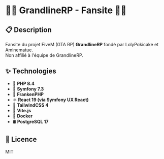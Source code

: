 # 🏴‍☠️ GrandlineRP - Fansite 🏴‍☠️

## 📋 Description

Fansite du projet FiveM (GTA RP) **GrandlineRP** fondé par LolyPokicake et Aminematue. \
Non affilié à l'équipe de GrandlineRP.

## ✨ Technologies

- 🐘 **PHP 8.4**
- 🧩 **Symfony 7.3**
- 🦖 **FrankenPHP**
- ⚛️ **React 19 (via Symfony UX React)**
- 🎨 **TailwindCSS 4**
- 🔄 **Vite.js**
- 🐳 **Docker**
- 🛢️ **PostgreSQL 17**

## 📜 Licence

MIT
